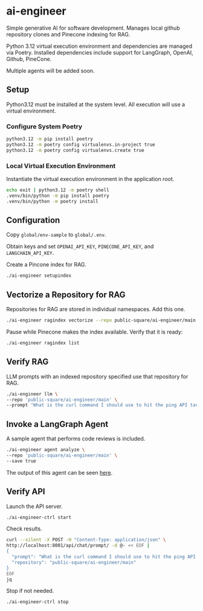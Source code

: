 # ai-engineer
Simple generative AI for software development. Manages local github repository
clones and Pinecone indexing for RAG.

Python 3.12 virtual execution environment and dependencies are managed via
Poetry. Installed dependencies include support for LangGraph, OpenAI, Github,
PineCone.

Multiple agents will be added soon.

## Setup
Python3.12 must be installed at the system level. All execution will use a
virtual environment.

### Configure System Poetry
```bash
python3.12 -m pip install poetry
python3.12 -m poetry config virtualenvs.in-project true
python3.12 -m poetry config virtualenvs.create true
```

### Local Virtual Execution Environment
Instantiate the virtual execution environment in the application root.
```bash
echo exit | python3.12 -m poetry shell
.venv/bin/python -m pip install poetry
.venv/bin/python -m poetry install
```

## Configuration
Copy `global/env-sample` to `global/.env`.

Obtain keys and set `OPENAI_API_KEY`, `PINECONE_API_KEY`, and `LANGCHAIN_API_KEY`.

Create a Pincone index for RAG.

```bash
./ai-engineer setupindex
```

## Vectorize a Repository for RAG
Repositories for RAG are stored in individual namespaces. Add this one.

```bash
./ai-engineer ragindex vectorize --repo public-square/ai-engineer/main
```

Pause while Pinecone makes the index available. Verify that it is ready:

```bash
./ai-engineer ragindex list
```

## Verify RAG
LLM prompts with an indexed repository specified use that repository for RAG.
```bash
./ai-engineer llm \
--repo 'public-square/ai-engineer/main' \
--prompt "What is the curl command I should use to hit the ping API target?"
```

## Invoke a LangGraph Agent
A sample agent that performs code reviews is included.
```bash
./ai-engineer agent analyze \
--repo 'public-square/ai-engineer/main' \
--save true
```

The output of this agent can be seen [here](ai-engineer-data/code-review.md).


## Verify API
Launch the API server.

```bash
./ai-engineer-ctrl start
```

Check results.
```bash
curl --silent -X POST -H "Content-Type: application/json" \
http://localhost:8001/api/chat/prompt/ -d @- << EOF |
{
  "prompt": "What is the curl command I should use to hit the ping API target?",
  "repository": "public-square/ai-engineer/main"
}
EOF
jq
```

Stop if not needed.

```bash
./ai-engineer-ctrl stop
```


